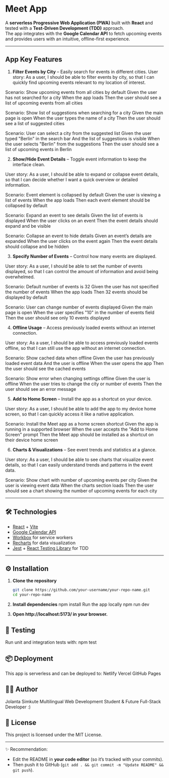 # Meet App

A **serverless Progressive Web Application (PWA)** built with **React** and tested with a **Test-Driven Development (TDD)** approach.  
The app integrates with the **Google Calendar API** to fetch upcoming events and provides users with an intuitive, offline-first experience.

---

## App Key Features

1. **Filter Events by City** – Easily search for events in different cities.
   User story: As a user, I should be able to filter events by city,
   so that I can quickly find upcoming events relevant to my location of interest.

Scenario: Show upcoming events from all cities by default
Given the user has not searched for a city
When the app loads
Then the user should see a list of upcoming events from all cities

Scenario: Show list of suggestions when searching for a city
Given the main page is open
When the user types the name of a city
Then the user should see a list of suggested cities

Scenario: User can select a city from the suggested list
Given the user typed "Berlin" in the search bar
And the list of suggestions is visible
When the user selects "Berlin" from the suggestions
Then the user should see a list of upcoming events in Berlin

2. **Show/Hide Event Details** – Toggle event information to keep the interface clean.

User story: As a user, I should be able to expand or collapse event details,
so that I can decide whether I want a quick overview or detailed information.

Scenario: Event element is collapsed by default
Given the user is viewing a list of events
When the app loads
Then each event element should be collapsed by default

Scenario: Expand an event to see details
Given the list of events is displayed
When the user clicks on an event
Then the event details should expand and be visible

Scenario: Collapse an event to hide details
Given an event’s details are expanded
When the user clicks on the event again
Then the event details should collapse and be hidden

3. **Specify Number of Events** – Control how many events are displayed.

User story: As a user, I should be able to set the number of events displayed,
so that I can control the amount of information and avoid being overwhelmed.

Scenario: Default number of events is 32
Given the user has not specified the number of events
When the app loads
Then 32 events should be displayed by default

Scenario: User can change number of events displayed
Given the main page is open
When the user specifies "10" in the number of events field
Then the user should see only 10 events displayed

4. **Offline Usage** – Access previously loaded events without an internet connection.

User story: As a user, I should be able to access previously loaded events offline,
so that I can still use the app without an internet connection.

Scenario: Show cached data when offline
Given the user has previously loaded event data
And the user is offline
When the user opens the app
Then the user should see the cached events

Scenario: Show error when changing settings offline
Given the user is offline
When the user tries to change the city or number of events
Then the user should see an error message

5. **Add to Home Screen** – Install the app as a shortcut on your device.

User story: As a user, I should be able to add the app to my device home screen,
so that I can quickly access it like a native application.

Scenario: Install the Meet app as a home screen shortcut
Given the app is running in a supported browser
When the user accepts the "Add to Home Screen" prompt
Then the Meet app should be installed as a shortcut on their device home screen

6. **Charts & Visualizations** – See event trends and statistics at a glance.

User story: As a user, I should be able to see charts that visualize event details,
so that I can easily understand trends and patterns in the event data.

Scenario: Show chart with number of upcoming events per city
Given the user is viewing event data
When the charts section loads
Then the user should see a chart showing the number of upcoming events for each city

---

## 🛠️ Technologies

- [React](https://reactjs.org/) + [Vite](https://vitejs.dev/)
- [Google Calendar API](https://developers.google.com/calendar)
- [Workbox](https://developer.chrome.com/docs/workbox) for service workers
- [Recharts](https://recharts.org/) for data visualization
- [Jest](https://jestjs.io/) + [React Testing Library](https://testing-library.com/) for TDD

---

## ⚙️ Installation

1. **Clone the repository**

   ```bash
   git clone https://github.com/your-username/your-repo-name.git
   cd your-repo-name

   ```

2. **Install dependencies**
   npm install
   Run the app locally
   npm run dev
3. **Open http://localhost:5173/ in your browser.**

## 🧪 Testing

Run unit and integration tests with:
npm test

## 📦 Deployment

This app is serverless and can be deployed to:
Netlify
Vercel
GitHub Pages

## 👩‍💻 Author

Jolanta Simkute
Multilingual Web Development Student & Future Full-Stack Developer :)

## 📜 License

This project is licensed under the MIT License.

---

✨ Recommendation:

- Edit the README in **your code editor** (so it’s tracked with your commits).
- Then push it to GitHub (`git add . && git commit -m "Update README" && git push`).
